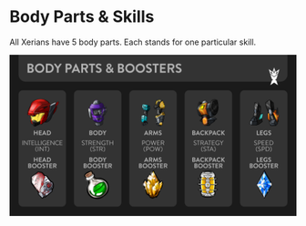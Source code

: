 # Body Parts & Skills

All Xerians have 5 body parts. Each stands for one particular skill.

![](<../.gitbook/assets/boosters & body parts.png>)



